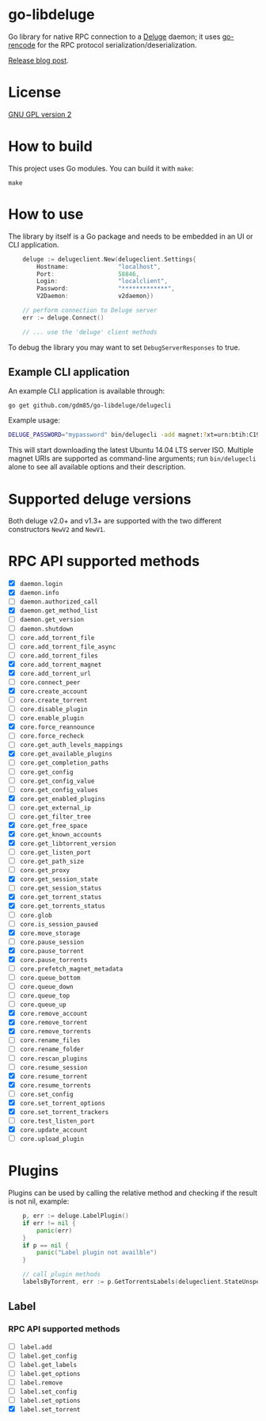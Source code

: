 # go-libdeluge

Go library for native RPC connection to a [Deluge](http://deluge-torrent.org) daemon; it uses [go-rencode](https://github.com/gdm85/go-rencode/) for the RPC protocol serialization/deserialization.

[Release blog post](https://medium.com/where-do-we-go-now/accessing-a-deluge-server-with-go-d28a94e9b13f).

# License

[GNU GPL version 2](./LICENSE)

# How to build

This project uses Go modules. You can build it with `make`:

```
make
```

# How to use

The library by itself is a Go package and needs to be embedded in an UI or CLI application.

```go
	deluge := delugeclient.New(delugeclient.Settings{
		Hostname:              "localhost",
		Port:                  58846,
		Login:                 "localclient",
		Password:              "*************",
		V2Daemon:              v2daemon})

	// perform connection to Deluge server
	err := deluge.Connect()

	// ... use the 'deluge' client methods
```

To debug the library you may want to set `DebugServerResponses` to true.

## Example CLI application

An example CLI application is available through:
```
go get github.com/gdm85/go-libdeluge/delugecli
```

Example usage:

```sh
DELUGE_PASSWORD="mypassword" bin/delugecli -add magnet:?xt=urn:btih:C1939CA413B9AFCC34EA0CF3C128574E93FF6CB0&tr=http%3A%2F%2Ftorrent.ubuntu.com%3A6969%2Fannounce
```

This will start downloading the latest Ubuntu 14.04 LTS server ISO. Multiple magnet URIs are supported as command-line arguments; run `bin/delugecli` alone to see all available options and their description.

# Supported deluge versions

Both deluge v2.0+ and v1.3+ are supported with the two different constructors `NewV2` and `NewV1`.

# RPC API supported methods

* [x] `daemon.login`
* [x] `daemon.info`
* [ ] `daemon.authorized_call`
* [x] `daemon.get_method_list`
* [ ] `daemon.get_version`
* [ ] `daemon.shutdown`
* [ ] `core.add_torrent_file`
* [ ] `core.add_torrent_file_async`
* [ ] `core.add_torrent_files`
* [x] `core.add_torrent_magnet`
* [x] `core.add_torrent_url`
* [ ] `core.connect_peer`
* [x] `core.create_account`
* [ ] `core.create_torrent`
* [ ] `core.disable_plugin`
* [ ] `core.enable_plugin`
* [x] `core.force_reannounce`
* [ ] `core.force_recheck`
* [ ] `core.get_auth_levels_mappings`
* [x] `core.get_available_plugins`
* [ ] `core.get_completion_paths`
* [ ] `core.get_config`
* [ ] `core.get_config_value`
* [ ] `core.get_config_values`
* [x] `core.get_enabled_plugins`
* [ ] `core.get_external_ip`
* [ ] `core.get_filter_tree`
* [x] `core.get_free_space`
* [x] `core.get_known_accounts`
* [x] `core.get_libtorrent_version`
* [ ] `core.get_listen_port`
* [ ] `core.get_path_size`
* [ ] `core.get_proxy`
* [x] `core.get_session_state`
* [ ] `core.get_session_status`
* [x] `core.get_torrent_status`
* [x] `core.get_torrents_status`
* [ ] `core.glob`
* [ ] `core.is_session_paused`
* [x] `core.move_storage`
* [ ] `core.pause_session`
* [x] `core.pause_torrent`
* [x] `core.pause_torrents`
* [ ] `core.prefetch_magnet_metadata`
* [ ] `core.queue_bottom`
* [ ] `core.queue_down`
* [ ] `core.queue_top`
* [ ] `core.queue_up`
* [x] `core.remove_account`
* [x] `core.remove_torrent`
* [x] `core.remove_torrents`
* [ ] `core.rename_files`
* [ ] `core.rename_folder`
* [ ] `core.rescan_plugins`
* [ ] `core.resume_session`
* [x] `core.resume_torrent`
* [x] `core.resume_torrents`
* [ ] `core.set_config`
* [x] `core.set_torrent_options`
* [x] `core.set_torrent_trackers`
* [ ] `core.test_listen_port`
* [x] `core.update_account`
* [ ] `core.upload_plugin`

# Plugins

Plugins can be used by calling the relative method and checking if the result is not nil, example:

```go
	p, err := deluge.LabelPlugin()
	if err != nil {
		panic(err)
	}
	if p == nil {
		panic("Label plugin not availble")
	}

	// call plugin methods
	labelsByTorrent, err := p.GetTorrentsLabels(delugeclient.StateUnspecified, nil)
```

## Label

### RPC API supported methods

* [ ] `label.add`
* [ ] `label.get_config`
* [ ] `label.get_labels`
* [ ] `label.get_options`
* [ ] `label.remove`
* [ ] `label.set_config`
* [ ] `label.set_options`
* [x] `label.set_torrent`
